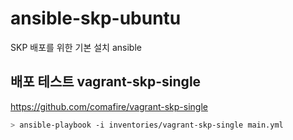 # ansible-skp-ubuntu

SKP 배포를 위한 기본 설치 ansible 

## 배포 테스트 vagrant-skp-single

https://github.com/comafire/vagrant-skp-single

```bash
> ansible-playbook -i inventories/vagrant-skp-single main.yml  
```